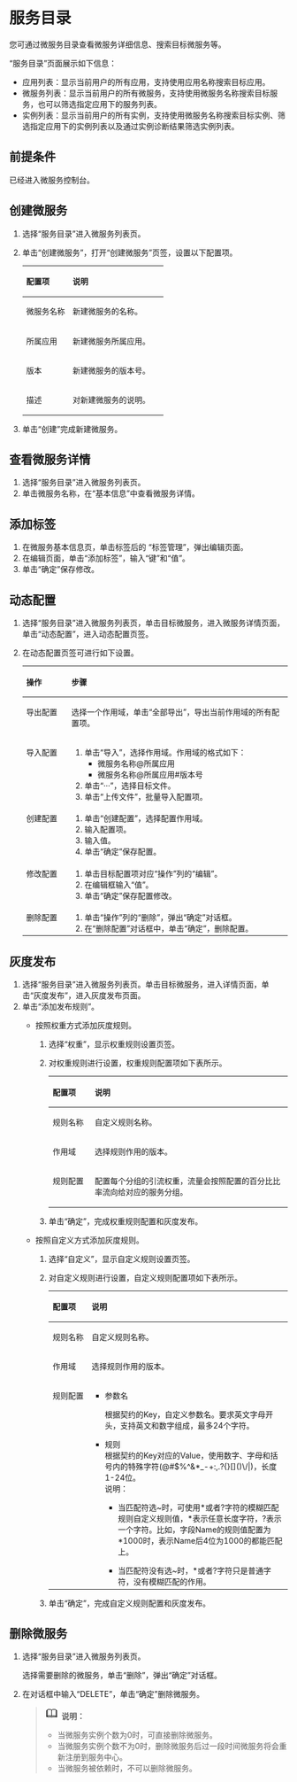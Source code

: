 # 服务目录<a name="ZH-CN_TOPIC_0057123200"></a>

您可通过微服务目录查看微服务详细信息、搜索目标微服务等。

“服务目录”页面展示如下信息：

-   应用列表：显示当前用户的所有应用，支持使用应用名称搜索目标应用。
-   微服务列表：显示当前用户的所有微服务，支持使用微服务名称搜索目标服务，也可以筛选指定应用下的服务列表。
-   实例列表：显示当前用户的所有实例，支持使用微服务名称搜索目标实例、筛选指定应用下的实例列表以及通过实例诊断结果筛选实例列表。

## 前提条件<a name="section796365392310"></a>

已经进入微服务控制台。

## 创建微服务<a name="section1983216250401"></a>

1.  选择“服务目录”进入微服务列表页。
2.  单击“创建微服务”，打开“创建微服务”页签，设置以下配置项。

    <a name="table10144422154416"></a>
    <table><thead align="left"><tr id="row014512222446"><th class="cellrowborder" valign="top" width="32.89%" id="mcps1.1.3.1.1"><p id="p214512274419"><a name="p214512274419"></a><a name="p214512274419"></a>配置项</p>
    </th>
    <th class="cellrowborder" valign="top" width="67.11%" id="mcps1.1.3.1.2"><p id="p131451622114413"><a name="p131451622114413"></a><a name="p131451622114413"></a>说明</p>
    </th>
    </tr>
    </thead>
    <tbody><tr id="row1214592264415"><td class="cellrowborder" valign="top" width="32.89%" headers="mcps1.1.3.1.1 "><p id="p4145122274418"><a name="p4145122274418"></a><a name="p4145122274418"></a><span id="text450184815244"><a name="text450184815244"></a><a name="text450184815244"></a>微服务名称</span></p>
    </td>
    <td class="cellrowborder" valign="top" width="67.11%" headers="mcps1.1.3.1.2 "><p id="p151451922154411"><a name="p151451922154411"></a><a name="p151451922154411"></a>新建微服务的名称。</p>
    </td>
    </tr>
    <tr id="row13145162254419"><td class="cellrowborder" valign="top" width="32.89%" headers="mcps1.1.3.1.1 "><p id="p3145182219449"><a name="p3145182219449"></a><a name="p3145182219449"></a><span id="text1270516599250"><a name="text1270516599250"></a><a name="text1270516599250"></a>所属应用</span></p>
    </td>
    <td class="cellrowborder" valign="top" width="67.11%" headers="mcps1.1.3.1.2 "><p id="p1414542294418"><a name="p1414542294418"></a><a name="p1414542294418"></a>新建微服务所属应用。</p>
    </td>
    </tr>
    <tr id="row14145122244416"><td class="cellrowborder" valign="top" width="32.89%" headers="mcps1.1.3.1.1 "><p id="p6145142244414"><a name="p6145142244414"></a><a name="p6145142244414"></a><span id="text4128104513269"><a name="text4128104513269"></a><a name="text4128104513269"></a>版本</span></p>
    </td>
    <td class="cellrowborder" valign="top" width="67.11%" headers="mcps1.1.3.1.2 "><p id="p714552217448"><a name="p714552217448"></a><a name="p714552217448"></a>新建微服务的版本号。</p>
    </td>
    </tr>
    <tr id="row13146322154417"><td class="cellrowborder" valign="top" width="32.89%" headers="mcps1.1.3.1.1 "><p id="p141461822144414"><a name="p141461822144414"></a><a name="p141461822144414"></a><span id="text3904712287"><a name="text3904712287"></a><a name="text3904712287"></a>描述</span></p>
    </td>
    <td class="cellrowborder" valign="top" width="67.11%" headers="mcps1.1.3.1.2 "><p id="p114662284417"><a name="p114662284417"></a><a name="p114662284417"></a>对新建微服务的说明。</p>
    </td>
    </tr>
    </tbody>
    </table>

3.  单击“创建”完成新建微服务。

## 查看微服务详情<a name="section1450282084119"></a>

1.  选择“服务目录”进入微服务列表页。
2.  单击微服务名称，在“基本信息”中查看微服务详情。

## 添加标签<a name="section150382019414"></a>

1.  在微服务基本信息页，单击标签后的 “标签管理”，弹出编辑页面。
2.  在编辑页面，单击“添加标签”，输入“键”和“值”。
3.  单击“确定”保存修改。

## 动态配置<a name="section2829290692352"></a>

1.  选择“服务目录”进入微服务列表页，单击目标微服务，进入微服务详情页面，单击“动态配置”，进入动态配置页签。
2.  在动态配置页签可进行如下设置。

    <a name="table642554283214"></a>
    <table><thead align="left"><tr id="row194252042183214"><th class="cellrowborder" valign="top" width="17%" id="mcps1.1.3.1.1"><p id="p18425184273218"><a name="p18425184273218"></a><a name="p18425184273218"></a>操作</p>
    </th>
    <th class="cellrowborder" valign="top" width="83%" id="mcps1.1.3.1.2"><p id="p542574283215"><a name="p542574283215"></a><a name="p542574283215"></a>步骤</p>
    </th>
    </tr>
    </thead>
    <tbody><tr id="row14425154283213"><td class="cellrowborder" valign="top" width="17%" headers="mcps1.1.3.1.1 "><p id="p9425642193210"><a name="p9425642193210"></a><a name="p9425642193210"></a>导出配置</p>
    </td>
    <td class="cellrowborder" valign="top" width="83%" headers="mcps1.1.3.1.2 "><p id="p538081714353"><a name="p538081714353"></a><a name="p538081714353"></a>选择一个作用域，单击“<span id="text1931062874210"><a name="text1931062874210"></a><a name="text1931062874210"></a>全部导出</span>”，导出当前作用域的所有配置项。</p>
    </td>
    </tr>
    <tr id="row3426174223218"><td class="cellrowborder" valign="top" width="17%" headers="mcps1.1.3.1.1 "><p id="p74261642133215"><a name="p74261642133215"></a><a name="p74261642133215"></a>导入配置</p>
    </td>
    <td class="cellrowborder" valign="top" width="83%" headers="mcps1.1.3.1.2 "><a name="ol64261542173211"></a><a name="ol64261542173211"></a><ol id="ol64261542173211"><li>单击“<span id="text163351310174917"><a name="text163351310174917"></a><a name="text163351310174917"></a>导入</span>”，选择作用域。作用域的格式如下：<a name="ul5644352615361"></a><a name="ul5644352615361"></a><ul id="ul5644352615361"><li>微服务名称@所属应用</li><li>微服务名称@所属应用#版本号</li></ul>
    </li><li>单击“<span id="text148232025165115"><a name="text148232025165115"></a><a name="text148232025165115"></a>&middot;&middot;&middot;</span>”，选择目标文件。</li><li>单击“<span id="text14625143445112"><a name="text14625143445112"></a><a name="text14625143445112"></a>上传文件</span>”，批量导入配置项。</li></ol>
    </td>
    </tr>
    <tr id="row1142644253210"><td class="cellrowborder" valign="top" width="17%" headers="mcps1.1.3.1.1 "><p id="p1426174218322"><a name="p1426174218322"></a><a name="p1426174218322"></a>创建配置</p>
    </td>
    <td class="cellrowborder" valign="top" width="83%" headers="mcps1.1.3.1.2 "><a name="ol1426164215322"></a><a name="ol1426164215322"></a><ol id="ol1426164215322"><li>单击“<span id="text23571151195318"><a name="text23571151195318"></a><a name="text23571151195318"></a>创建配置</span>”，选择配置作用域。</li><li>输入配置项。</li><li>输入值。</li><li>单击“<span id="text0988520155413"><a name="text0988520155413"></a><a name="text0988520155413"></a>确定</span>”保存配置。</li></ol>
    </td>
    </tr>
    <tr id="row842704273211"><td class="cellrowborder" valign="top" width="17%" headers="mcps1.1.3.1.1 "><p id="p194275429326"><a name="p194275429326"></a><a name="p194275429326"></a>修改配置</p>
    </td>
    <td class="cellrowborder" valign="top" width="83%" headers="mcps1.1.3.1.2 "><a name="ol1427124283218"></a><a name="ol1427124283218"></a><ol id="ol1427124283218"><li>单击目标配置项对应“<span id="text13978042135815"><a name="text13978042135815"></a><a name="text13978042135815"></a>操作</span>”列的“<span id="text599914712592"><a name="text599914712592"></a><a name="text599914712592"></a>编辑</span>”。</li><li>在编辑框输入“值”。</li><li>单击“<span id="text9587941205916"><a name="text9587941205916"></a><a name="text9587941205916"></a>确定</span>”保存配置修改。</li></ol>
    </td>
    </tr>
    <tr id="row442714215327"><td class="cellrowborder" valign="top" width="17%" headers="mcps1.1.3.1.1 "><p id="p842714253217"><a name="p842714253217"></a><a name="p842714253217"></a>删除配置</p>
    </td>
    <td class="cellrowborder" valign="top" width="83%" headers="mcps1.1.3.1.2 "><a name="ol1553143154910"></a><a name="ol1553143154910"></a><ol id="ol1553143154910"><li>单击“<span id="text75320318494"><a name="text75320318494"></a><a name="text75320318494"></a>操作</span>”列的“<span id="text1753123104916"><a name="text1753123104916"></a><a name="text1753123104916"></a>删除</span>”，弹出“<span id="text25320311497"><a name="text25320311497"></a><a name="text25320311497"></a>确定</span>”对话框。</li><li>在“<span id="text75316313494"><a name="text75316313494"></a><a name="text75316313494"></a>删除配置</span>”对话框中，单击“<span id="text125353154912"><a name="text125353154912"></a><a name="text125353154912"></a>确定</span>”，删除配置。</li></ol>
    </td>
    </tr>
    </tbody>
    </table>


## 灰度发布<a name="section5843379992359"></a>

1.  选择“服务目录”进入微服务列表页。单击目标微服务，进入详情页面，单击“灰度发布”，进入灰度发布页面。
2.  单击“添加发布规则”。
    -   按照权重方式添加灰度规则。
        1.  选择“权重”，显示权重规则设置页签。
        2.  对权重规则进行设置，权重规则配置项如下表所示。

            <a name="table61932128273"></a>
            <table><thead align="left"><tr id="row1193712162718"><th class="cellrowborder" valign="top" width="17.669999999999998%" id="mcps1.1.3.1.1"><p id="p419319128271"><a name="p419319128271"></a><a name="p419319128271"></a>配置项</p>
            </th>
            <th class="cellrowborder" valign="top" width="82.33%" id="mcps1.1.3.1.2"><p id="p1919391214279"><a name="p1919391214279"></a><a name="p1919391214279"></a>说明</p>
            </th>
            </tr>
            </thead>
            <tbody><tr id="row2019311222720"><td class="cellrowborder" valign="top" width="17.669999999999998%" headers="mcps1.1.3.1.1 "><p id="p19193121272712"><a name="p19193121272712"></a><a name="p19193121272712"></a><span id="text43261539597"><a name="text43261539597"></a><a name="text43261539597"></a>规则名称</span></p>
            </td>
            <td class="cellrowborder" valign="top" width="82.33%" headers="mcps1.1.3.1.2 "><p id="p3238205042713"><a name="p3238205042713"></a><a name="p3238205042713"></a>自定义规则名称。</p>
            </td>
            </tr>
            <tr id="row319317122278"><td class="cellrowborder" valign="top" width="17.669999999999998%" headers="mcps1.1.3.1.1 "><p id="p1519311212271"><a name="p1519311212271"></a><a name="p1519311212271"></a><span id="text1291921131114"><a name="text1291921131114"></a><a name="text1291921131114"></a>作用域</span></p>
            </td>
            <td class="cellrowborder" valign="top" width="82.33%" headers="mcps1.1.3.1.2 "><p id="p2019313129278"><a name="p2019313129278"></a><a name="p2019313129278"></a>选择规则作用的版本。</p>
            </td>
            </tr>
            <tr id="row1182911173289"><td class="cellrowborder" valign="top" width="17.669999999999998%" headers="mcps1.1.3.1.1 "><p id="p8831817102820"><a name="p8831817102820"></a><a name="p8831817102820"></a><span id="text138131224161218"><a name="text138131224161218"></a><a name="text138131224161218"></a>规则配置</span></p>
            </td>
            <td class="cellrowborder" valign="top" width="82.33%" headers="mcps1.1.3.1.2 "><p id="p1486518375280"><a name="p1486518375280"></a><a name="p1486518375280"></a>配置每个分组的引流权重，流量会按照配置的百分比比率流向给对应的服务分组。</p>
            </td>
            </tr>
            </tbody>
            </table>

        3.  单击“确定”，完成权重规则配置和灰度发布。

    -   按照自定义方式添加灰度规则。
        1.  选择“自定义”，显示自定义规则设置页签。
        2.  对自定义规则进行设置，自定义规则配置项如下表所示。

            <a name="table13176193384116"></a>
            <table><thead align="left"><tr id="row1176123314110"><th class="cellrowborder" valign="top" width="16.35%" id="mcps1.1.3.1.1"><p id="p1417753313416"><a name="p1417753313416"></a><a name="p1417753313416"></a>配置项</p>
            </th>
            <th class="cellrowborder" valign="top" width="83.65%" id="mcps1.1.3.1.2"><p id="p2177113314110"><a name="p2177113314110"></a><a name="p2177113314110"></a>说明</p>
            </th>
            </tr>
            </thead>
            <tbody><tr id="row171772033174113"><td class="cellrowborder" valign="top" width="16.35%" headers="mcps1.1.3.1.1 "><p id="p111772033114117"><a name="p111772033114117"></a><a name="p111772033114117"></a><span id="text18962314181917"><a name="text18962314181917"></a><a name="text18962314181917"></a>规则名称</span></p>
            </td>
            <td class="cellrowborder" valign="top" width="83.65%" headers="mcps1.1.3.1.2 "><p id="p4177173384114"><a name="p4177173384114"></a><a name="p4177173384114"></a>自定义规则名称。</p>
            </td>
            </tr>
            <tr id="row131771333134115"><td class="cellrowborder" valign="top" width="16.35%" headers="mcps1.1.3.1.1 "><p id="p15177193320411"><a name="p15177193320411"></a><a name="p15177193320411"></a><span id="text1061416254213"><a name="text1061416254213"></a><a name="text1061416254213"></a>作用域</span></p>
            </td>
            <td class="cellrowborder" valign="top" width="83.65%" headers="mcps1.1.3.1.2 "><p id="p517723315412"><a name="p517723315412"></a><a name="p517723315412"></a>选择规则作用的版本。</p>
            </td>
            </tr>
            <tr id="row417733334116"><td class="cellrowborder" valign="top" width="16.35%" headers="mcps1.1.3.1.1 "><p id="p31771233114112"><a name="p31771233114112"></a><a name="p31771233114112"></a><span id="text139421478214"><a name="text139421478214"></a><a name="text139421478214"></a>规则配置</span></p>
            </td>
            <td class="cellrowborder" valign="top" width="83.65%" headers="mcps1.1.3.1.2 "><a name="ul6797192716423"></a><a name="ul6797192716423"></a><ul id="ul6797192716423"><li>参数名<p id="p11823839184515"><a name="p11823839184515"></a><a name="p11823839184515"></a>根据契约的Key，自定义参数名。要求英文字母开头，支持英文和数字组成，最多24个字符。</p>
            </li><li>规则<div class="p" id="p1055612133408"><a name="p1055612133408"></a><a name="p1055612133408"></a>根据契约的Key对应的Value，使用数字、字母和括号内的特殊字符(@#$%^&amp;*_-+:,.?{}[]()\/|)，长度1-24位。<div class="note" id="note1860110216492"><a name="note1860110216492"></a><a name="note1860110216492"></a><span class="notetitle"> 说明： </span><div class="notebody"><a name="ul177171925125511"></a><a name="ul177171925125511"></a><ul id="ul177171925125511"><li>当匹配符选~时，可使用*或者?字符的模糊匹配规则自定义规则值，*表示任意长度字符，?表示一个字符。比如，字段Name的规则值配置为*1000时，表示Name后4位为1000的都能匹配上。</li></ul>
            <a name="ul48691233105518"></a><a name="ul48691233105518"></a><ul id="ul48691233105518"><li>当匹配符没有选~时，*或者?字符只是普通字符，没有模糊匹配的作用。</li></ul>
            </div></div>
            </div>
            </li></ul>
            </td>
            </tr>
            </tbody>
            </table>

        3.  单击“确定”，完成自定义规则配置和灰度发布。



## 删除微服务<a name="section4383269492136"></a>

1.  选择“服务目录”进入微服务列表页。

    选择需要删除的微服务，单击“删除”，弹出“确定”对话框。

2.  在对话框中输入“DELETE”，单击“确定”删除微服务。

    >![](public_sys-resources/icon-note.gif) **说明：**   
    >-   当微服务实例个数为0时，可直接删除微服务。  
    >-   当微服务实例个数不为0时，删除微服务后过一段时间微服务将会重新注册到服务中心。  
    >-   当微服务被依赖时，不可以删除微服务。  


